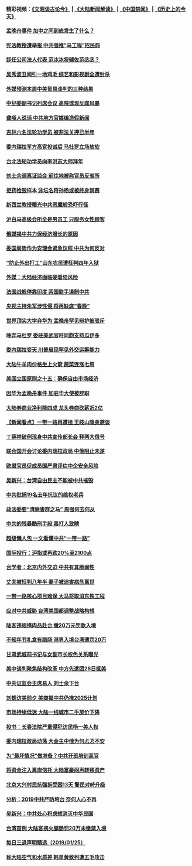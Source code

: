 #### 精彩视频：[《文昭谈古论今》](https://github.com/gfw-breaker/wenzhao/blob/master/README.md?t=01280330) | [《大陆新闻解读》](https://github.com/gfw-breaker/ntdtv-comedy/blob/master/README.md?t=01280330) | [《中国禁闻》](https://github.com/gfw-breaker/ntdtv-news/blob/master/README.md?t=01280330) | [《历史上的今天》](https://github.com/gfw-breaker/today-in-history/blob/master/README.md?t=01280330) 

#### [孟晚舟事件 加中之间到底发生了什么？](../pages/nsc413/n11006365.md?t=01280330) 

#### [宪法教授遭举报 中共强推“马工程”招民怨](../pages/nsc413/n11006388.md?t=01280330) 

#### [卸任公司法人代表 范冰冰将辅佐范丞丞？](../pages/nsc413/n11005995.md?t=01280330) 

#### [吴秀波丑闻引一地鸡毛 综艺和影视剧全遭封杀](../pages/nsc413/n11006206.md?t=01280330) 

#### [外媒预测本周中美贸易谈判的三种结果](../pages/nsc413/n11006293.md?t=01280330) 

#### [中纪委副书记列席会议 高院或现反腐风暴](../pages/nsc413/n11005980.md?t=01280330) 

#### [聋哑人说话 中共地方官媒编造假新闻](../pages/nsc413/n11006067.md?t=01280330) 

#### [吉林六名法轮功学员 被非法关押已半年](../pages/nsc413/n11004383.md?t=01280330) 

#### [委内瑞拉军方高官投诚后 马杜罗立场放软](../pages/nsc413/n11006068.md?t=01280330) 

#### [台北法轮功学员向李洪志大师拜年](../pages/nsc413/n11005730.md?t=01280330) 

#### [刘士余调离证监会 前往地被称官员反省所](../pages/nsc413/n11005845.md?t=01280330) 

#### [拒药检毁样本 泳坛名将孙杨或被终身禁赛](../pages/nsc413/n11005889.md?t=01280330) 


#### [新西兰教授曝光中共恶魔般恐吓行径](../pages/nsc413/n11004756.md?t=01280330) 

#### [沪白马高级会所全是男员工 只服务女性顾客](../pages/nsc413/n11005205.md?t=01280330) 

#### [俄媒揭中共力保经济增长的原因](../pages/nsc413/n11005387.md?t=01280330) 

#### [委国局势作为安理会紧急议程 中共为何反对](../pages/nsc413/n11005469.md?t=01280330) 

#### [“防止外出打工”山东农民遭枉判四年入狱](../pages/nsc413/n11004258.md?t=01280330) 

#### [外媒：大陆经济面临硬着陆风险](../pages/nsc413/n11005134.md?t=01280330) 

#### [法国战舰停靠印度 两国联手遏制中共](../pages/nsc413/n11005288.md?t=01280330) 

#### [央视主持朱军涉性侵 将再缺席“春晚”](../pages/nsc413/n11005081.md?t=01280330) 

#### [世界顶尖大学弃华为 孟晚舟罕见辩护被驳斥](../pages/nsc413/n11004889.md?t=01280330) 

#### [唾弃马杜罗 委驻美武官吁同胞支持瓜伊多](../pages/nsc413/n11004923.md?t=01280330) 

#### [委内瑞拉变天 川普展现罕见外交运筹能力](../pages/nsc413/n11004848.md?t=01280330) 

#### [大陆牛羊肉价格坐上火箭 蔬菜连涨七周](../pages/nsc413/n11004726.md?t=01280330) 

#### [美国立国原则之十五：确保自由市场经济](../pages/nsc413/n10957715.md?t=01280330) 

#### [因华为孟晚舟事件 加驻华大使被辞职](../pages/nsc413/n11004706.md?t=01280330) 

#### [大陆券商业净利降四成 龙头券商砍薪近2亿](../pages/nsc413/n11004659.md?t=01280330) 

#### [【新闻看点】一带一路再遭挫 王岐山隐身避谈](../pages/nsc413/n11004511.md?t=01280330) 

#### [丁薛祥破例现身中共宣传部长会 释两大信号](../pages/nsc413/n11004650.md?t=01280330) 

#### [联合国开会讨论委内瑞拉政局 中俄阻止未遂](../pages/nsc413/n11004660.md?t=01280330) 

#### [欧盟官员促成员国严肃评估中企安全风险](../pages/nsc413/n11004719.md?t=01280330) 

#### [吴新兴：台湾自由民主不能被中共摧毁](../pages/nsc413/n11003471.md?t=01280330) 

#### [中共批捕19名去年抗议的维权老兵](../pages/nsc413/n11004434.md?t=01280330) 

#### [政法委要“清除害群之马” 周强何去何从](../pages/nsc413/n11004347.md?t=01280330) 

#### [中共的残暴酷刑手段 毒打人致瞎](../pages/nsc413/n11002034.md?t=01280330) 

#### [超级懒人包 一文看懂中共“一带一路”](../pages/nsc413/n11001720.md?t=01280330) 

#### [国际投行：沪指或再跌20%至2100点](../pages/nsc413/n11003875.md?t=01280330) 

#### [台学者：北京内外交迫 中共有其脆弱性](../pages/nsc413/n11004193.md?t=01280330) 


#### [丈夫被枉判八年半 妻子被迫害病危离世](../pages/nsc413/n10999596.md?t=01280330) 

#### [一带一路核心项目难保 大马将取消东铁工程](../pages/nsc413/n11004028.md?t=01280330) 

#### [应对中共威胁 台湾美国都调整战略构想](../pages/nsc413/n11004093.md?t=01280330) 

#### [陆客违规携肉品赴台 缴20万元罚款入境](../pages/nsc413/n11004048.md?t=01280330) 

#### [不知年节礼盒有腊肠 港男入境台湾遭罚20万](../pages/nsc413/n11004027.md?t=01280330) 

#### [甘肃武威前书记与女副市长权色关系曝光](../pages/nsc413/n11003833.md?t=01280330) 

#### [美中谈判聚焦结构改革 中方先遣团28日抵美](../pages/nsc413/n11003280.md?t=01280330) 

#### [中共证监会主席易人 刘士余下台](../pages/nsc413/n11003728.md?t=01280330) 

#### [刘鹤访美前夕 美商揭中共仍推2025计划](../pages/nsc413/n11003676.md?t=01280330) 

#### [市场持续低迷 大陆一线城市二手房价下降](../pages/nsc413/n11003324.md?t=01280330) 

#### [投书：长春法院严重侵犯访民杨一美人权](../pages/nsc413/n11003423.md?t=01280330) 

#### [委内瑞拉政局动荡 大金主中俄为何忐忑不安](../pages/nsc413/n11002551.md?t=01280330) 

#### [为“最坏情况”做准备？中共开班培训高官](../pages/nsc413/n11003319.md?t=01280330) 

#### [将资金注入离岸信托 大陆富豪闷声转移资产](../pages/nsc413/n11003041.md?t=01280330) 

#### [北京大兴村民抗强拆受困13天 警民对峙升级](../pages/nsc413/n11002890.md?t=01280330) 

#### [分析：2019中共严防垮台 奈何人心不再](../pages/nsc413/n10995206.md?t=01280330) 

#### [吴新兴：中共处心积虑想消灭中华民国](../pages/nsc413/n11003257.md?t=01280330) 

#### [台湾首例 大陆客携火腿肠罚20万未缴禁入境](../pages/nsc413/n11003188.md?t=01280330) 

#### [每日三退声明精选（2019/01/25）](../pages/nsc413/n11003242.md?t=01280330) 

#### [称大陆空气和水质差 韩星黄致列遭五毛攻击](../pages/nsc413/n11002240.md?t=01280330) 

